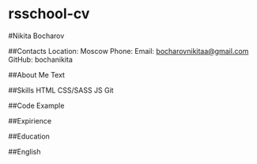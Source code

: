 # rsschool-cv

#Nikita Bocharov

##Contacts
Location: Moscow
Phone: 
Email: bocharovnikitaa@gmail.com
GitHub: bochanikita

##About Me
Text

##Skills
HTML
CSS/SASS
JS
Git

##Code Example

##Expirience

##Education

##English